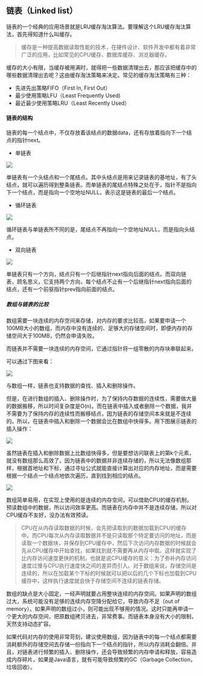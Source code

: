 ## 链表（Linked list）

链表的一个经典的应用场景就是LRU缓存淘汰算法。要理解这个LRU缓存淘汰算法，首先得知道什么叫缓存。

> 缓存是一种提高数据读取性能的技术，在硬件设计、软件开发中都有着非常广泛的应用，比如常见的CPU缓存、数据库缓存、浏览器缓存。

缓存的大小有限，当缓存被用满时，就得把一些数据清理出去，那应该把缓存中的哪些数据清理出去呢？这由缓存淘汰策略来决定。常见的缓存淘汰策略有三种：

- 先进先出策略FIFO（First In, First Out）
- 最少使用策略LFU（Least Frequently Used)
- 最近最少使用策略LRU（Least Recently Used）

#### 链表的结构

链表的每一个结点中，不仅存放着该结点的数据data，还有存放着指向下一个结点的指针next。

- 单链表

![](https://static001.geekbang.org/resource/image/b9/eb/b93e7ade9bb927baad1348d9a806ddeb.jpg)

单链表有一个头结点和一个尾结点。其中头结点是用来记录链表的基地址，有了头结点，就可以遍历得到整条链表。而单链表的尾结点特殊之处在于，指针不是指向下一个结点，而是指向一个空地址NULL，表示这是链表的最后一个结点。

- 循环链表

![](https://static001.geekbang.org/resource/image/86/55/86cb7dc331ea958b0a108b911f38d155.jpg)

循环链表与单链表所不同的是，尾结点不再指向一个空地址NULL，而是指向头结点。

- 双向链表

![](https://static001.geekbang.org/resource/image/cb/0b/cbc8ab20276e2f9312030c313a9ef70b.jpg)

单链表只有一个方向，结点只有一个后继指针next指向后面的结点。而双向链表，顾名思义，它支持两个方向，每个结点不止有一个后继指针next指向后面的结点，还有一个前驱指针prev指向前面的结点。

##### 数组与链表的比较

数组需要一块连续的内存空间来存储，对内存的要求比较高，如果要申请一个100MB大小的数组，而内存中没有连续的、足够大的存储空间时，即便内存的存储空间大于100MB，仍然会申请失败。

而链表并不需要一块连续的内存空间，它通过指针将一组零散的内存块串联起来。

可以通过下图来看：

![](https://static001.geekbang.org/resource/image/d5/cd/d5d5bee4be28326ba3c28373808a62cd.jpg)

与数组一样，链表也支持数据的查找、插入和删除操作。

但是，在进行数组的插入、删除操作时，为了保持内存数据的连续性，需要做大量的数据搬移，所以时间复杂度是O(n)。而在链表中插入或者删除一个数据，我并不需要为了保持内存的连续性而搬移结点，因为链表的存储空间本来就是不连续的。所以，在链表中插入和删除一个数据会比在数组中快得多。用下图展示链表的插入操作：

![](https://static001.geekbang.org/resource/image/45/17/452e943788bdeea462d364389bd08a17.jpg)

虽然链表在插入和删除数据上比数组快得多，但是要想访问联表上的第k个元素，就没有数组那么高效了。因为链表中的数据并非连续存储的，所以无法像数组那样，根据首地址和下标，通过寻址公式就能直接计算出对应的内存地址，而是需要根据一个结点一个结点地依次遍历，直到找到相应的结点。

![](https://static001.geekbang.org/resource/image/4f/68/4f63e92598ec2551069a0eef69db7168.jpg)

数组简单易用，在实现上使用的是连续的内存空间，可以借助CPU的缓存机制，预读数组中的数据，所以访问效率更高。而链表在内存中并不是连续存储，所以对CPU缓存不友好，没办法有效预读。

> CPU在从内存读取数据的时候，会先把读取到的数据加载到CPU的缓存中。而CPU每次从内存读取数据并不是只读取那个特定要访问的地址，而是读取一个数据块，并保存到CPU缓存中，然后下次访问内存数据的时候就会先从CPU缓存中开始查找，如果找到就不需要再从内存中取。这样就实现了比内存访问速度更快的机制，也就是说CPU缓存的意义：为了弥补内存访问速度过慢与CPU执行速度快之间的差异而引入。对于数组来说，存储空间是连续的，所以在加载某个下标的时候就可以把以后的几个下标也加载到CPU缓存中，这样执行速度就会快于存储空间不连续的链表存储。

数组的缺点是大小固定，一经声明就要占用整块连续的内存空间。如果声明的数组过大，系统可能没有足够的连续内存空降分配给它，导致内存不足（out of memory）。如果声明的数组过小，则可能出现不够用的情况。这时只能再申请一个更大的内存空间，把原数组拷贝进去，非常费事。而链表本身没有大小的限制，天然支持动态扩容。

如果代码对内存的使用非常苛刻，建议使用数组，因为链表中的每一个结点都需要消耗额外的存储空间去存储一份指向下一个结点的指针，所以内存消耗会翻倍。并且，对链表进行频繁的插入、删除操作，还会导致频繁的内存申请和释放，容易造成内存碎片，如果是Java语言，就有可能导致频繁的GC（Garbage Collection，垃圾回收）。